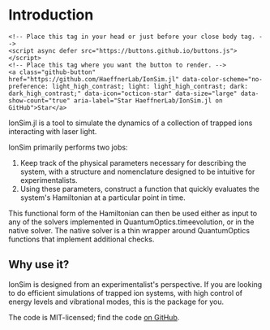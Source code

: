 # Introduction

```@raw html
<!-- Place this tag in your head or just before your close body tag. -->
<script async defer src="https://buttons.github.io/buttons.js"></script>
<!-- Place this tag where you want the button to render. -->
<a class="github-button" href="https://github.com/HaeffnerLab/IonSim.jl" data-color-scheme="no-preference: light_high_contrast; light: light_high_contrast; dark: dark_high_contrast;" data-icon="octicon-star" data-size="large" data-show-count="true" aria-label="Star HaeffnerLab/IonSim.jl on GitHub">Star</a>
```

IonSim.jl is a tool to simulate the dynamics of a collection of trapped ions interacting with laser light.

IonSim primarily performs two jobs:
1. Keep track of the physical parameters necessary for describing the system, with a structure and nomenclature designed to be intuitive for experimentalists.
2. Using these parameters, construct a function that quickly evaluates the system's Hamiltonian at a particular point in time.

This functional form of the Hamiltonian can then be used either as input to any of the solvers implemented in QuantumOptics.timeevolution, or in the native solver. The native solver is a thin wrapper around QuantumOptics functions that implement additional checks.

## Why use it?
IonSim is designed from an experimentalist's perspective. If you are looking to do efficient simulations of trapped ion systems, with high control of energy levels and vibrational modes, this is the package for you.

The code is MIT-licensed; find the code [on GitHub](https://github.com/HaeffnerLab/IonSim.jl).
